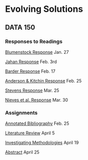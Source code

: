 # Evolving Solutions

## DATA 150 

### Responses to Readings

[Blumenstock Response](https://bwilliams01.github.io/workshop/Blumenstock) Jan. 27

[Jahan Response](https://bwilliams01.github.io/workshop/Jahan) Feb. 3rd  

[Barder Response](https://bwilliams01.github.io/workshop/Barder) Feb. 17

[Anderson & Kitchin Response](https://bwilliams01.github.io/workshop/AndersonKitchin) Feb. 25 

[Stevens Response](https://bwilliams01.github.io/workshop/Stevens) Mar. 25

[Nieves et al. Response](https://bwilliams01.github.io/workshop/Nieves) Mar. 30


### Assignments 

[Annotated Bibliography](https://bwilliams01.github.io/workshop/Assignment1) Feb. 25

[Literature Review](https://bwilliams01.github.io/workshop/Assignment2) April 5

[Investigating Methodologies](https://bwilliams01.github.io/workshop/Assignment3) April 19

[Abstract](https://bwilliams01.github.io/workshop/AbstractAssignment4) April 25
